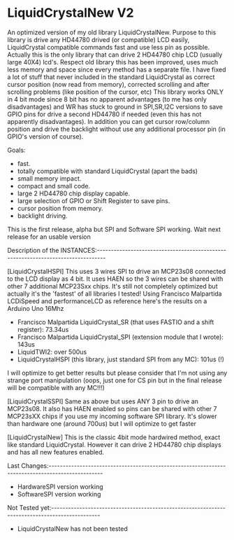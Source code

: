 LiquidCrystalNew V2
===================

An optimized version of my old library LiquidCrystalNew.
Purpose to this library is drive any HD44780 drived (or compatible) LCD easily, LiquidCrystal compatible commands
fast and use less pin as possible. Actually this is the only library that can drive 2 HD44780 chip LCD (usually large
40X4) lcd's.
Respect old library this has been improved, uses much less memory and space since every method has a separate file.
I have fixed a lot of stuff that never included in the standard LiquidCrystal as correct cursor position (now read from memory),
corrected scrolling and after scrolling problems (like position of the cursor, etc)
This library works ONLY in 4 bit mode since 8 bit has no apparent advantages (to me has only disadvantages) and WR has
stuck to ground in SPI,SR,I2C versions to save GPIO pins for drive a second HD44780 if needed (even this has not
apparently disadvantages). In addition you can get cursor row/column position and drive the backlight without use any
additional processor pin (in GPIO's version of course).

Goals:

 - fast.
 - totally compatible with standard LiquidCrystal (apart the bads)
 - small memory impact.
 - compact and small code.
 - large 2 HD44780 chip display capable.
 - large selection of GPIO or Shift Register to save pins.
 - cursor position from memory.
 - backlight driving.

This is the first release, alpha but SPI and Software SPI working. Wait next release for an usable version

Description of the INSTANCES:---------------------------------------------------------------------------------

[LiquidCrystalHSPI]
This uses 3 wires SPI to drive an MCP23s08 connected to the LCD display as 4 bit. It uses HAEN so the 3 wires can be
shared with other 7 additional MCP23Sxx chips.
It's still not completely optimized but actually it's the 'fastest' of all libraries I tested!
Using Francisco Malpartida LCDiSpeed and performanceLCD as reference here's the results on a Arduino Uno 16Mhz

 - Francisco Malpartida LiquidCrystal_SR (that uses FASTIO and a shift register):  73.34us
 - Francisco Malpartida LiquidCrystal_SPI (extension module that I wrote): 143us
 - LiquidTWI2: over 500us
 - LiquidCrystalHSPI (this library, just standard SPI from any MC): 101us (!)

I will optimize to get better results but please consider that I'm not using any strange port manipulation (oops, just one
for CS pin but in the final release will be compatible with any MC!!!)

[LiquidCrystalSSPI]
Same as above but uses ANY 3 pin to drive an MCP23s08. It also has HAEN enabled so pins can be shared with other 7 MCP23sXX
chips if you use my incoming software SPI library. It's slower than hardware one (around 700us) but I will optimize to
get faster

[LiquidCrystalNew]
This is the classic 4bit mode hardwired method, exact like standard LiquidCrystal. However it can drive 2 HD44780 chip displays
and has all new features enabled.


Last Changes:-------------------------------------------------------------------------------------------------

 - HardwareSPI version working
 - SoftwareSPI version working

Not Tested yet:-----------------------------------------------------------------------------------------------

 - LiquidCrystalNew has not been tested
